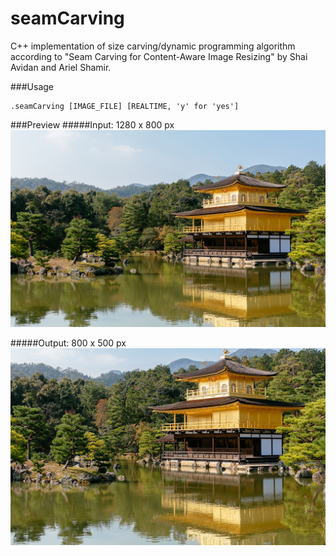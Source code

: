 # seamCarving
C++ implementation of size carving/dynamic programming algorithm according to "Seam Carving for Content-Aware Image Resizing" by Shai Avidan and Ariel Shamir.

###Usage
```
.seamCarving [IMAGE_FILE] [REALTIME, 'y' for 'yes']
```

###Preview
#####Input: 1280 x 800 px
![alt tag](pics/inputA.jpg "Input")

#####Output: 800 x 500 px
![alt tag](pics/outputA.jpg "Output")
